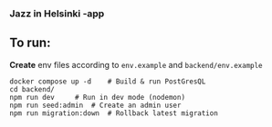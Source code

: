 ### Jazz in Helsinki -app

## To run:

__Create__ env files according to `env.example` and `backend/env.example`

```
docker compose up -d	# Build & run PostGresQL
cd backend/
npm run dev		# Run in dev mode (nodemon)
npm run seed:admin	# Create an admin user
npm run migration:down	# Rollback latest migration
```
